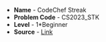 - **Name** - CodeChef Streak
- **Problem Code** - CS2023_STK
- **Level** - 1*Beginner
- **Source** - [Link](https://www.codechef.com/practice/PJAAR01/problems/CS2023_STK)